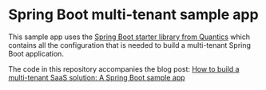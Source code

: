 
# Spring Boot multi-tenant sample app

This sample app uses the [Spring Boot starter library from Quantics](https://github.com/quantics-io/multitenant-oauth2-spring-boot-starter) 
which contains all the configuration that is needed to build a multi-tenant Spring Boot application.

The code in this repository accompanies the blog post:
[How to build a multi-tenant SaaS solution: A Spring Boot sample app](https://jomatt.io/how-to-build-a-multi-tenant-saas-solution-spring-boot-sample-app)
